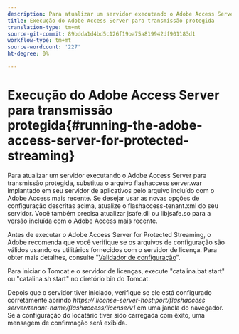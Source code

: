 ```yaml
---
description: Para atualizar um servidor executando o Adobe Access Server para transmissão protegida, substitua o arquivo flashaccess server.war implantado em seu servidor de aplicativos pelo arquivo incluído com o Adobe Access mais recente. Se desejar usar as novas opções de configuração descritas acima, atualize o flashaccess-tenant.xml do seu servidor. Você também precisa atualizar jsafe.dll ou libjsafe.so para a versão incluída com o Adobe Access mais recente.
title: Execução do Adobe Access Server para transmissão protegida
translation-type: tm+mt
source-git-commit: 89bdda1d4bd5c126f19ba75a819942df901183d1
workflow-type: tm+mt
source-wordcount: '227'
ht-degree: 0%

---
```



# Execução do Adobe Access Server para transmissão protegida{#running-the-adobe-access-server-for-protected-streaming}

Para atualizar um servidor executando o Adobe Access Server para transmissão protegida, substitua o arquivo flashaccess server.war implantado em seu servidor de aplicativos pelo arquivo incluído com o Adobe Access mais recente. Se desejar usar as novas opções de configuração descritas acima, atualize o flashaccess-tenant.xml do seu servidor. Você também precisa atualizar jsafe.dll ou libjsafe.so para a versão incluída com o Adobe Access mais recente.

Antes de executar o Adobe Access Server for Protected Streaming, o Adobe recomenda que você verifique se os arquivos de configuração são válidos usando os utilitários fornecidos com o servidor de licença. Para obter mais detalhes, consulte &quot;[Validador de configuração](../../aaxs-protected-streaming/aaxs-protected-streaming-utilities/configuration-validator.md)&quot;.

Para iniciar o Tomcat e o servidor de licenças, execute &quot;catalina.bat start&quot; ou &quot;catalina.sh start&quot; no diretório bin do Tomcat.

Depois que o servidor tiver iniciado, verifique se ele está configurado corretamente abrindo *https:// license-server-host:port/flashaccess server/tenant-name/flashaccess/license/v1* em uma janela do navegador. Se a configuração do locatário tiver sido carregada com êxito, uma mensagem de confirmação será exibida.
